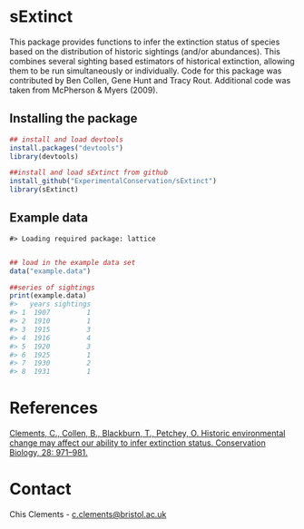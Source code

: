 
<!-- README.md is generated from README.Rmd. Please edit that file -->

# sExtinct

This package provides functions to infer the extinction status of
species based on the distribution of historic sightings (and/or
abundances). This combines several sighting based estimators of
historical extinction, allowing them to be run simultaneously or
individually. Code for this package was contributed by Ben Collen, Gene
Hunt and Tracy Rout. Additional code was taken from McPherson & Myers
(2009).

## Installing the package

``` r
## install and load devtools
install.packages("devtools")
library(devtools)

##install and load sExtinct from github
install_github("ExperimentalConservation/sExtinct")
library(sExtinct)
```

## Example data

    #> Loading required package: lattice

``` r

## load in the example data set
data("example.data")

##series of sightings 
print(example.data)
#>   years sightings
#> 1  1907         1
#> 2  1910         1
#> 3  1915         3
#> 4  1916         4
#> 5  1920         3
#> 6  1925         1
#> 7  1930         2
#> 8  1931         1
```

# References

[Clements, C., Collen, B., Blackburn, T., Petchey, O. Historic
environmental change may affect our ability to infer extinction status.
Conservation Biology, 28:
971–981.](https://conbio.onlinelibrary.wiley.com/doi/abs/10.1111/cobi.12329)

# Contact

Chis Clements - <c.clements@bristol.ac.uk>
